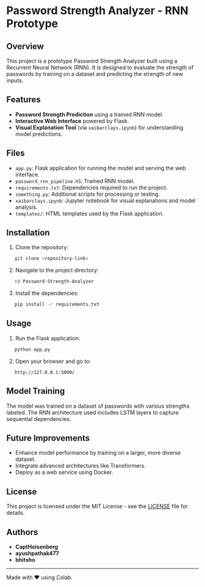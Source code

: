 # Password Strength Analyzer - RNN Prototype

## Overview
This project is a prototype Password Strength Analyzer built using a Recurrent Neural Network (RNN). It is designed to evaluate the strength of passwords by training on a dataset and predicting the strength of new inputs.

## Features
- **Password Strength Prediction** using a trained RNN model.
- **Interactive Web Interface** powered by Flask.
- **Visual Explanation Tool** (via `xaibarclays.ipynb`) for understanding model predictions.

## Files
- `app.py`: Flask application for running the model and serving the web interface.
- `password_rnn_pipeline.h5`: Trained RNN model.
- `requirements.txt`: Dependencies required to run the project.
- `something.py`: Additional scripts for processing or testing.
- `xaibarclays.ipynb`: Jupyter notebook for visual explanations and model analysis.
- `templates/`: HTML templates used by the Flask application.

## Installation
1. Clone the repository:
```bash
   git clone <repository-link>
```

2. Navigate to the project directory:
```bash
   cd Password-Strength-Analyzer
```

3. Install the dependencies:
```bash
   pip install -r requirements.txt
```

## Usage
1. Run the Flask application:
```bash
   python app.py
```

2. Open your browser and go to:
```
   http://127.0.0.1:5000/
```

## Model Training
The model was trained on a dataset of passwords with various strengths labeled. The RNN architecture used includes LSTM layers to capture sequential dependencies.

## Future Improvements
- Enhance model performance by training on a larger, more diverse dataset.
- Integrate advanced architectures like Transformers.
- Deploy as a web service using Docker.

## License
This project is licensed under the MIT License - see the [LICENSE](LICENSE) file for details.

## Authors
- **CaptHeisenberg**
- **ayushpathak477**
- **bhitsho**

---

Made with ❤️ using Colab.

